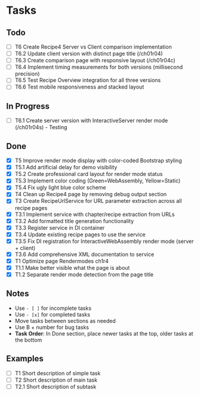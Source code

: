 # Tasks

## Todo

- [ ] T6 Create Recipe4 Server vs Client comparison implementation
- [ ] T6.2 Update client version with distinct page title (/ch01r04)
- [ ] T6.3 Create comparison page with responsive layout (/ch01r04c)
- [ ] T6.4 Implement timing measurements for both versions (millisecond precision)
- [ ] T6.5 Test Recipe Overview integration for all three versions
- [ ] T6.6 Test mobile responsiveness and stacked layout

## In Progress

- [ ] T6.1 Create server version with InteractiveServer render mode (/ch01r04s) - Testing

## Done

- [x] T5 Improve render mode display with color-coded Bootstrap styling
- [x] T5.1 Add artificial delay for demo visibility
- [x] T5.2 Create professional card layout for render mode status
- [x] T5.3 Implement color coding (Green=WebAssembly, Yellow=Static)
- [x] T5.4 Fix ugly light blue color scheme
- [x] T4 Clean up Recipe4 page by removing debug output section
- [x] T3 Create RecipeUrlService for URL parameter extraction across all recipe pages
- [x] T3.1 Implement service with chapter/recipe extraction from URLs
- [x] T3.2 Add formatted title generation functionality
- [x] T3.3 Register service in DI container
- [x] T3.4 Update existing recipe pages to use the service
- [x] T3.5 Fix DI registration for InteractiveWebAssembly render mode (server + client)
- [x] T3.6 Add comprehensive XML documentation to service
- [x] T1 Optimize page Rendermodes ch1r4
- [x] T1.1 Make better visible what the page is about
- [x] T1.2 Separate render mode detection from the page title

## Notes

- Use `- [ ]` for incomplete tasks
- Use `- [x]` for completed tasks
- Move tasks between sections as needed
- Use B + number for bug tasks
- **Task Order**: In Done section, place newer tasks at the top, older tasks at the bottom

## Examples

- [ ] T1 Short description of simple task
- [ ] T2 Short description of main task
- [ ] T2.1 Short description of subtask
